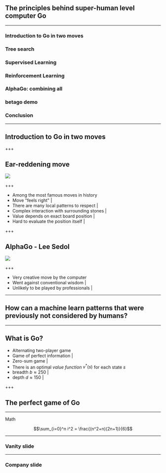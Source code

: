 ## The principles behind super-human level computer Go
---

### Introduction to Go in two moves
### Tree search
### Supervised Learning
### Reinforcement Learning
### AlphaGo: combining all
### betago demo
### Conclusion

---

## Introduction to Go in two moves

+++

## Ear-reddening move
<div style="width: 50%; display: inline-block">
    <img src="https://raw.githubusercontent.com/maxpumperla/betago/hamburg-ai/ear_reddening.png">
</div>

+++

<!-- - Shusaku vs. Inseki, game 2 (1846) -->
- Among the most famous moves in history
- Move "feels right" |
- There are many local patterns to respect |
- Complex interaction with surrounding stones |
- Value depends on exact board position |
- Hard to evaluate the position itself |

+++

## AlphaGo - Lee Sedol
<div style="width: 50%; display: inline-block">
    <img src="https://raw.githubusercontent.com/maxpumperla/betago/hamburg-ai/redmond_irritating.png">
</div>

+++

- Very creative move by the computer
- Went against conventional wisdom |
- Unlikely to be played by professionals |

---

## How can a machine learn patterns that were previously not considered by humans?

---

## What is Go?

- Alternating two-player game
- Game of perfect information |
- Zero-sum game |
- There is an optimal _value function_ $v^{\ast}(s)$ for each state $s$
- breadth $b \approx 250$ |
- depth $d \approx 150$ |

+++

## The perfect game of Go

---


Math

$$\sum_{i=0}^n i^2 = \frac{(n^2+n)(2n+1)}{6}$$

---
### Vanity slide


---
### Company slide
